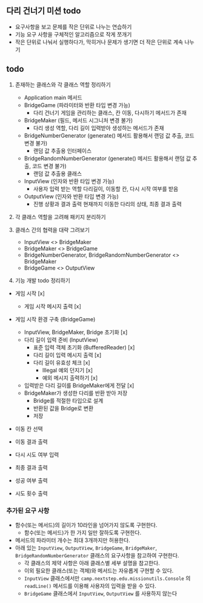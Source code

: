 ## 다리 건너기 미션 todo
- 요구사항을 보고 문제를 작은 단위로 나누는 연습하기
- 기능 요구 사항을 구체적인 알고리즘으로 작게 쪼개기
- 작은 단위로 나눠서 실행하다가, 막히거나 문제가 생기면 더 작은 단위로 계속 나누기

## todo

1. 존재하는 클래스와 각 클래스 역할 정리하기
    - Application main 메서드 
    - BridgeGame  (파라미터와 반환 타입 변경 가능) 
      - 다리 건너기 게임을 관리하는 클래스, 칸 이동, 다시하기 메서드가 존재
    - BridgeMaker (필드, 메서드 시그니처 변경 불가) 
      - 다리 생성 역할, 다리 길이 입력받아 생성하는 메서드가 존재
    - BridgeNumberGenerator (generate() 메서드 활용해서 랜덤 값 추출, 코드 변경 불가) 
      - 랜덤 값 추출용 인터페이스
    - BridgeRandomNumberGenerator (generate() 메서드 활용해서 랜덤 값 추출, 코드 변경 불가) 
      - 랜덤 값 추출용 클래스
    - InputView (인자와 반환 타입 변경 가능) 
      - 사용자 입력 받는 역할 다리길이, 이동할 칸, 다시 시작 여부를 받음
    - OutputView (인자와 반환 타입 변경 가능) 
      - 진행 상황과 결과 출력 현재까지 이동한 다리의 상태, 최종 결과 출력


2. 각 클래스 역할을 고려해 패키지 분리하기
3. 클래스 간의 협력을 대략 그려보기
    - InputView <> BridgeMaker
    - BridgeMaker <> BridgeGame
    - BridgeNumberGenerator, BridgeRandomNumberGenerator <> BridgeMaker
    - BridgeGame <> OutputView

4. 기능 개발 todo 정리하기

- 게임 시작 [x]
  - 게임 시작 메시지 출력 [x]
- 게임 시작 환경 구축 (BridgeGame)
  - InputView, BridgeMaker, Bridge 초기화 [x]
  - 다리 길이 입력 준비 (InputView)
    - 표준 입력 객체 초기화 (BufferedReader) [x] 
    - 다리 길이 입력 메시지 출력 [x]
    - 다리 길이 유효성 체크 [x]
      - Illegal 예외 던지기 [x]
      - 예외 메시지 출력하기 [x]
  - 입력받은 다리 길이를 BridgeMaker에게 전달 [x]
  - BridgeMaker가 생성한 다리를 반환 받아 저장  
    - Bridge를 적절한 타입으로 설계
    - 반환된 값을 Bridge로 변환
    - 저장



- 이동 칸 선택
- 이동 결과 출력
- 다시 시도 여부 입력
- 최종 결과 출력
- 성공 여부 출력
- 시도 횟수 출력

### 추가된 요구 사항

- 함수(또는 메서드)의 길이가 10라인을 넘어가지 않도록 구현한다.
    - 함수(또는 메서드)가 한 가지 일만 잘하도록 구현한다.
- 메서드의 파라미터 개수는 최대 3개까지만 허용한다.
- 아래 있는 `InputView`, `OutputView`, `BridgeGame`, `BridgeMaker`, `BridgeRandomNumberGenerator` 클래스의 요구사항을 참고하여 구현한다.
    - 각 클래스의 제약 사항은 아래 클래스별 세부 설명을 참고한다.
    - 이외 필요한 클래스(또는 객체)와 메서드는 자유롭게 구현할 수 있다.
    - `InputView` 클래스에서만 `camp.nextstep.edu.missionutils.Console` 의 `readLine()` 메서드를 이용해 사용자의 입력을 받을 수 있다.
    - `BridgeGame` 클래스에서 `InputView`, `OutputView` 를 사용하지 않는다
